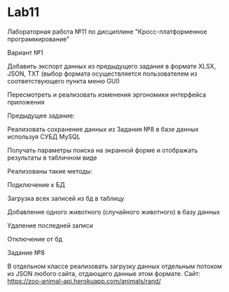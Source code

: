 # Lab11
Лабораторная работа №11 по дисциплине "Кросс-платформенное программирование"

Вариант №1

Добавить экспорт данных из предыдущего задания в формате XLSX, JSON, TXT (выбор формата осуществляется пользователем из соответствующего пункта меню GUI)

Пересмотреть и реализовать изменения эргономики интерфейса приложения

Предыдущее задание:

Реализовать сохранение данных из Задания №8 в базе данных используя СУБД MySQL

Получать параметры поиска  на экранной форме и отображать результаты в табличном виде

Реализованы такие методы:

Подключение к БД

Загрузка всех записей из бд в таблицу

Добавление одного животного (случайного животного) в базу данных

Удаление последней записи

Отключение от бд

Задание №8

В отдельном классе реализовать загрузку данных отдельным потоком из JSON любого сайта, отдающего данные  этом формате. Сайт: https://zoo-animal-api.herokuapp.com/animals/rand/
